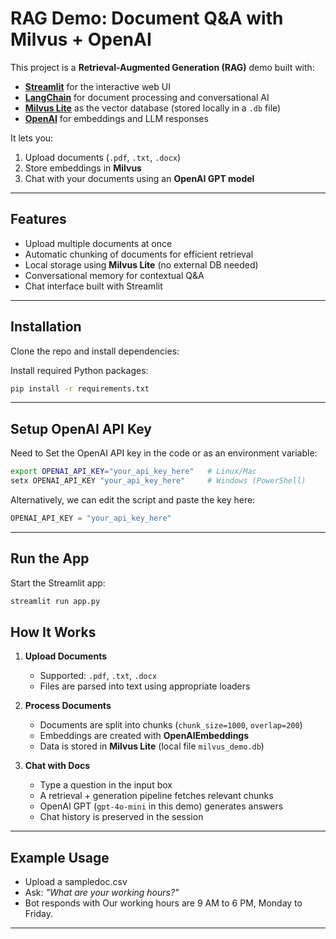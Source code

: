 

# RAG Demo: Document Q\&A with Milvus + OpenAI

This project is a **Retrieval-Augmented Generation (RAG)** demo built with:

* **[Streamlit](https://streamlit.io/)** for the interactive web UI
* **[LangChain](https://www.langchain.com/)** for document processing and conversational AI
* **[Milvus Lite](https://milvus.io/)** as the vector database (stored locally in a `.db` file)
* **[OpenAI](https://platform.openai.com/)** for embeddings and LLM responses

It lets you:

1. Upload documents (`.pdf`, `.txt`, `.docx`)
2. Store embeddings in **Milvus**
3. Chat with your documents using an **OpenAI GPT model**

---

##  Features

* Upload multiple documents at once
* Automatic chunking of documents for efficient retrieval
* Local storage using **Milvus Lite** (no external DB needed)
* Conversational memory for contextual Q\&A
* Chat interface built with Streamlit

---

## Installation

Clone the repo and install dependencies:



Install required Python packages:

```bash
pip install -r requirements.txt
```

---

##  Setup OpenAI API Key

Need to Set the OpenAI API key in the code or as an environment variable:

```bash
export OPENAI_API_KEY="your_api_key_here"   # Linux/Mac
setx OPENAI_API_KEY "your_api_key_here"     # Windows (PowerShell)
```

Alternatively, we can edit the script and paste the key here:

```python
OPENAI_API_KEY = "your_api_key_here"
```

---

##  Run the App

Start the Streamlit app:

```bash
streamlit run app.py
```



##  How It Works

1. **Upload Documents**

   * Supported: `.pdf`, `.txt`, `.docx`
   * Files are parsed into text using appropriate loaders

2. **Process Documents**

   * Documents are split into chunks (`chunk_size=1000`, `overlap=200`)
   * Embeddings are created with **OpenAIEmbeddings**
   * Data is stored in **Milvus Lite** (local file `milvus_demo.db`)

3. **Chat with Docs**

   * Type a question in the input box
   * A retrieval + generation pipeline fetches relevant chunks
   * OpenAI GPT (`gpt-4o-mini` in this demo) generates answers
   * Chat history is preserved in the session

---

##  Example Usage

* Upload a sampledoc.csv
* Ask: *"What are your working hours?"*
* Bot responds with Our working hours are 9 AM to 6 PM, Monday to Friday.

---
